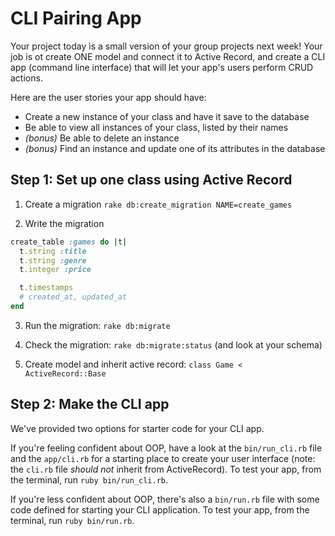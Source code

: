 # CLI Pairing App

Your project today is a small version of your group projects next week! Your job is ot create ONE model and connect it to Active Record, and create a CLI app (command line interface) that will let your app's users perform CRUD actions.

Here are the user stories your app should have:

- Create a new instance of your class and have it save to the database
- Be able to view all instances of your class, listed by their names
- *(bonus)* Be able to delete an instance
- *(bonus)* Find an instance and update one of its attributes in the database

## Step 1: Set up one class using Active Record

1. Create a migration `rake db:create_migration NAME=create_games`

2. Write the migration

```rb
create_table :games do |t|
  t.string :title
  t.string :genre
  t.integer :price

  t.timestamps
  # created_at, updated_at
end
```

3. Run the migration: `rake db:migrate`

4. Check the migration: `rake db:migrate:status` (and look at your schema)

5. Create model and inherit active record: `class Game < ActiveRecord::Base`

## Step 2: Make the CLI app

We've provided two options for starter code for your CLI app. 

If you're feeling confident about OOP, have a look at the `bin/run_cli.rb` file and the `app/cli.rb` for a starting place to create your user interface (note: the `cli.rb` file _should not_ inherit from ActiveRecord). To test your app, from the terminal, run `ruby bin/run_cli.rb`.

If you're less confident about OOP, there's also a `bin/run.rb` file with some code defined for starting your CLI application. To test your app, from the terminal, run `ruby bin/run.rb`.

